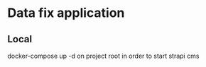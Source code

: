 # Data fix application


## Local 
docker-compose up -d on project root in order to start strapi cms
